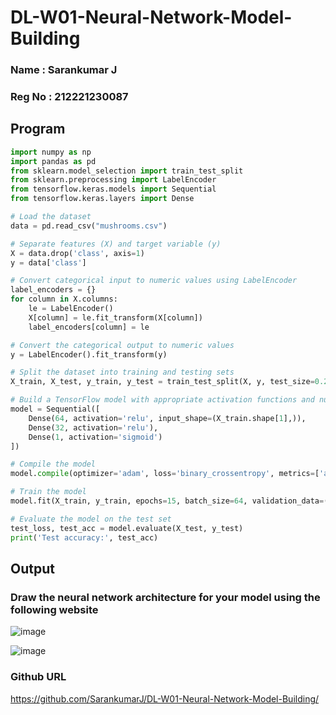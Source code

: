 # DL-W01-Neural-Network-Model-Building
### Name : Sarankumar J
### Reg No : 212221230087
## Program
```py
import numpy as np
import pandas as pd
from sklearn.model_selection import train_test_split
from sklearn.preprocessing import LabelEncoder
from tensorflow.keras.models import Sequential
from tensorflow.keras.layers import Dense

# Load the dataset
data = pd.read_csv("mushrooms.csv")

# Separate features (X) and target variable (y)
X = data.drop('class', axis=1)
y = data['class']

# Convert categorical input to numeric values using LabelEncoder
label_encoders = {}
for column in X.columns:
    le = LabelEncoder()
    X[column] = le.fit_transform(X[column])
    label_encoders[column] = le

# Convert the categorical output to numeric values
y = LabelEncoder().fit_transform(y)

# Split the dataset into training and testing sets
X_train, X_test, y_train, y_test = train_test_split(X, y, test_size=0.2, random_state=42)

# Build a TensorFlow model with appropriate activation functions and number of neurons in the output layer
model = Sequential([
    Dense(64, activation='relu', input_shape=(X_train.shape[1],)),
    Dense(32, activation='relu'),
    Dense(1, activation='sigmoid')
])

# Compile the model
model.compile(optimizer='adam', loss='binary_crossentropy', metrics=['accuracy'])

# Train the model
model.fit(X_train, y_train, epochs=15, batch_size=64, validation_data=(X_test, y_test))

# Evaluate the model on the test set
test_loss, test_acc = model.evaluate(X_test, y_test)
print('Test accuracy:', test_acc)
```

## Output

### Draw the neural network architecture for your model using the following website

![image](https://github.com/SarankumarJ/DL-W01-Neural-Network-Model-Building/assets/94778101/f37e6aa7-d259-43cf-95d5-ca244cdbf541)

![image](https://github.com/SarankumarJ/DL-W01-Neural-Network-Model-Building/assets/94778101/138956c6-73d1-4108-a0c6-ae3b1fa00e10)

### Github URL
https://github.com/SarankumarJ/DL-W01-Neural-Network-Model-Building/
